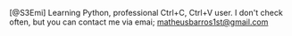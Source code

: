 [@S3Emi]
Learning Python, professional Ctrl+C, Ctrl+V user.
I don't check often, but you can contact me via emai; matheusbarros1st@gmail.com

<!---
S3EMi/S3EMi is a ✨ special ✨ repository because its `README.md` (this file) appears on your GitHub profile.
You can click the Preview link to take a look at your changes.
--->

